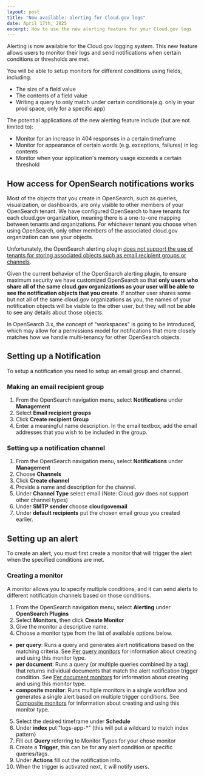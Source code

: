 ```yaml
---
layout: post
title: "Now available: alerting for Cloud.gov logs"
date: April 17th, 2025
excerpt: How to use the new alerting feature for your Cloud.gov logs
---
```


Alerting is now available for the Cloud.gov logging system. This new feature allows users to monitor their logs and send notifications when certain conditions or thresholds are met.
	
You will be able to setup monitors for different conditions using fields, including:

- The size of a field value
- The contents of a field value
- Writing a query to only match under certain conditions(e.g. only in your prod space, only for a specific app)

The potential applications of the new alerting feature include (but are not limited to):

- Monitor for an increase in 404 responses in a certain timeframe
- Monitor for appearance of certain words (e.g. exceptions, failures) in log contents
- Monitor when your application's memory usage exceeds a certain threshold

## How access for OpenSearch notifications works

Most of the objects that you create in OpenSearch, such as queries, visualization, or dashboards, are only visible to other members of your OpenSearch tenant. We have configured OpenSearch to have tenants for each cloud.gov organization, meaning there is a one-to-one mapping between tenants and organizations. For whichever tenant you choose when using OpenSearch, only other members of the associated cloud.gov organization can see your objects.

Unfortunately, the OpenSearch alerting plugin [does not support the use of tenants for storing associated objects such as email recipient groups or channels](https://github.com/opensearch-project/alerting-dashboards-plugin/issues/1096).

Given the current behavior of the OpenSearch alerting plugin, to ensure maximum security we have customized OpenSearch so that **only users who share all of the same cloud.gov organizations as your user will be able to see the notification objects that you create**. If another user shares some but not all of the same cloud.gov organizations as you, the names of your notification objects will be visible to the other user, but they will not be able to see any details about those objects.

In OpenSearch 3.x, the concept of "workspaces" is going to be introduced, which may allow for a permissions model for notifications that more closely matches how we handle multi-tenancy for other OpenSearch objects.

## Setting up a Notification

To setup a notification you need to setup an email group and channel.

### Making an email recipient group

1. From the OpenSearch navigation menu, select **Notifications** under **Management**
2. Select **Email recipient groups**
3. Click **Create recipient Group**
4. Enter a meaningful name description. In the email textbox, add the email addresses that you wish to be included in the group.

### Setting up a notification channel

1. From the OpenSearch navigation menu, select **Notifications** under **Management**
2. Choose **Channels**
3. Click **Create channel**
4. Provide a name and description for the channel.
5. Under **Channel Type** select email (Note: Cloud.gov does not support other channel types)
6. Under **SMTP sender** choose **cloudgovemail**
7. Under **default recipients** put the chosen email group you created earlier.

## Setting up an alert

To create an alert, you must first create a monitor that will trigger the alert when the specified conditions are met.

### Creating a monitor

A monitor allows you to specify multiple conditions, and it can send alerts to different notification channels based on those conditions.

1. From the OpenSearch navigation menu, select **Alerting** under **OpenSearch Plugins**
2. Select **Monitors**, then click **Create Monitor**
3. Give the monitor a descriptive name.
4. Choose a monitor type from the list of available options below.

- **per query**: Runs a query and generates alert notifications based on the matching criteria. See [Per query monitors](https://OpenSearch.org/docs/latest/observing-your-data/alerting/per-query-bucket-monitors/) for information about creating and using this monitor type.
- **per document**: Runs a query (or multiple queries combined by a tag) that returns individual documents that match the alert notification trigger condition. See [Per document monitors](https://OpenSearch.org/docs/latest/observing-your-data/alerting/per-document-monitors/) for information about creating and using this monitor type.
- **composite monitor**: Runs multiple monitors in a single workflow and generates a single alert based on multiple trigger conditions. See [Composite monitors](https://OpenSearch.org/docs/latest/observing-your-data/alerting/composite-monitors/) for information about creating and using this monitor type.

5. Select the desired timeframe under **Schedule**
6. Under **index** put "logs-app-\*" (this will put a wildcard to match index pattern)
7. Fill out **Query** referring to Monitor Types for your chose monitor
8. Create a **Trigger**, this can be for any alert condition or specific queries/tags.
9. Under **Actions** fill out the notification info.
10. When the trigger is activated next, it will notify users.